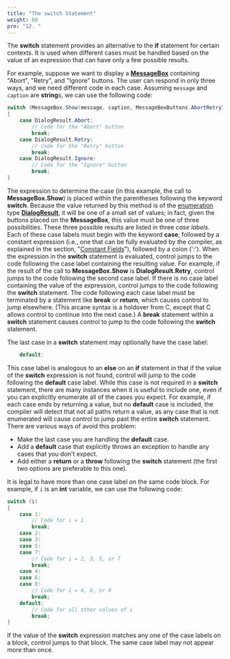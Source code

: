 ```yaml
---
title: "The switch Statement"
weight: 60
pre: "12. "
---
```


The **switch** statement provides an alternative to the **if** statement for certain contexts. It is used when different cases must be handled based on the value of an expression that can have only a few possible results.

For example, suppose we want to display a [**MessageBox**](/~rhowell/DataStructures/redirect/message-boxes) containing "Abort", "Retry", and "Ignore" buttons. The user can respond in only three ways, and we need different code in each case. Assuming `message` and `caption` are **string**s, we can use the following code:

```c#
switch (MessageBox.Show(message, caption, MessageBoxButtons.AbortRetryIgnore))
{
    case DialogResult.Abort:
        // Code for the "Abort" button
        break;
    case DialogResult.Retry:
        // Code for the "Retry" button
        break;
    case DialogResult.Ignore:
        // Code for the "Ignore" button
        break;
}
```

The expression to determine the case (in this example, the call to **MessageBox.Show**) is placed within the parentheses following the keyword **switch**. Because the value returned by this method is of the [enumeration](/~rhowell/DataStructures/redirect/enumerations) type [**DialogResult**](http://msdn.microsoft.com/en-us/library/system.windows.forms.dialogresult.aspx), it will be one of a small set of values; in fact, given the buttons placed on the **MessageBox**, this value must be one of three possibilities. These three possible results are listed in three *case labels*. Each of these case labels must begin with the keyword **case**, followed by a constant expression (i.e., one that can be fully evaluated by the compiler, as explained in the section, "[Constant Fields](/~rhowell/DataStructures/redirect/const)"), followed by a colon (':'). When the expression in the **switch** statement is evaluated, control jumps to the code following the case label containing the resulting value. For example, if the result of the call to **MessageBox.Show** is **DialogResult.Retry**, control jumps to the code following the second case label. If there is no case label containing the value of the expression, control jumps to the code following the **switch** statement. The code following each case label must be terminated by a statement like **break** or **return**, which causes control to jump elsewhere. (This arcane syntax is a holdover from C, except that C allows control to continue into the next case.) A **break** statement within a **switch** statement causes control to jump to the code following the **switch** statement.

The last case in a **switch** statement may optionally have the case label:

```c#
    default:
```

This case label is analogous to an **else** on an **if** statement in that if the value of the **switch** expression is not found, control will jump to the code following the **default** case label. While this case is not required in a **switch** statement, there are many instances when it is useful to include one, even if you can explicitly enumerate all of the cases you expect. For example, if each case ends by returning a value, but no **default** case is included, the compiler will detect that not all paths return a value, as any case that is not enumerated will cause control to jump past the entire **switch** statement. There are various ways of avoid this problem:

- Make the last case you are handling the **default** case.
- Add a **default** case that explicitly throws an exception to handle any cases that you don't expect.
- Add either a **return** or a **throw** following the **switch** statement (the first two options are preferable to this one).

It is legal to have more than one case label on the same code block. For example, if `i` is an **int** variable, we can use the following code:

```c#
switch (i)
{
    case 1:
        // Code for i = 1
        break;
    case 2:
    case 3:
    case 5:
    case 7:
        // Code for i = 2, 3, 5, or 7
        break;
    case 4:
    case 6:
    case 8:
        // Code for i = 4, 6, or 8
        break;
    default:
        // Code for all other values of i
        break;
}
```

If the value of the **switch** expression matches any one of the case labels on a block, control jumps to that block. The same case label may not appear more than once.
